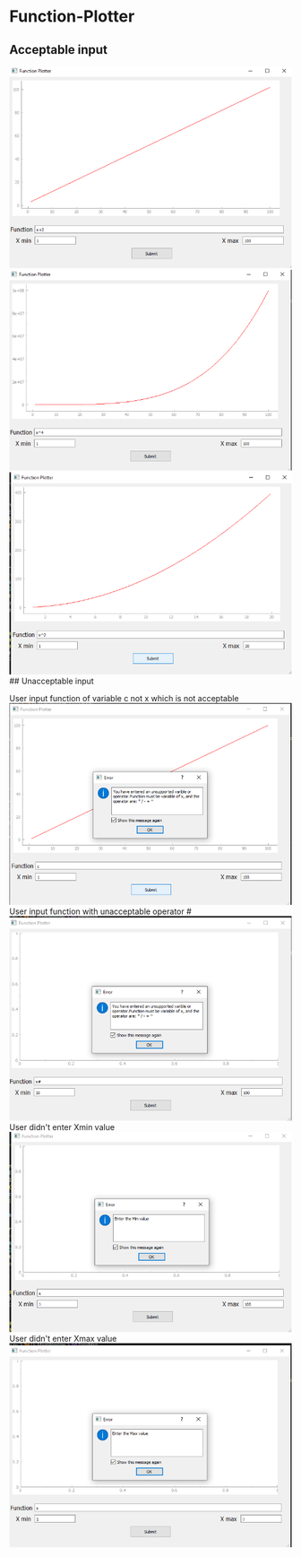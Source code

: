 # Function-Plotter
## Acceptable input
<img src="./images/Screenshot (59).png" alt="Alt text" title="Optional title">
<img src="./images/Screenshot (60).png" alt="Alt text" title="Optional title">
<img src="./images/Screenshot (61).png" alt="Alt text" title="Optional title">
## Unacceptable input

User input function of variable c not x which is not acceptable
<img src="./images/Screenshot (62).png" alt="Alt text" title="Optional title">
User input function with unacceptable operator #
<img src="./images/Screenshot (63).png" alt="Alt text" title="Optional title">
User didn't enter Xmin value
<img src="./images/Screenshot (64).png" alt="Alt text" title="Optional title">
User didn't enter Xmax value
<img src="./images/Screenshot (65).png" alt="Alt text" title="Optional title">
